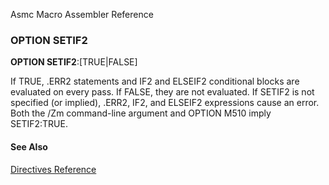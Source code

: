 Asmc Macro Assembler Reference

### OPTION SETIF2

**OPTION SETIF2**:[TRUE|FALSE]

If TRUE, .ERR2 statements and IF2 and ELSEIF2 conditional blocks are evaluated on every pass. If FALSE, they are not evaluated. If SETIF2 is not specified (or implied), .ERR2, IF2, and ELSEIF2 expressions cause an error. Both the /Zm command-line argument and OPTION M510 imply SETIF2:TRUE.

#### See Also

[Directives Reference](readme.md)